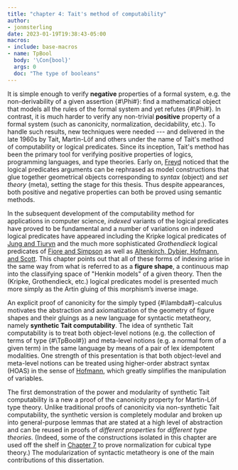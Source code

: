 ```yaml
---
title: "chapter 4: Tait's method of computability"
author:
- jonmsterling
date: 2023-01-19T19:38:43-05:00
macros: 
- include: base-macros
- name: TpBool
  body: '\Con{bool}'
  args: 0
  doc: "The type of booleans"
---
```


It is simple enough to verify **negative** properties of a formal system, e.g. the non-derivability of a given assertion {#\Phi#}: find a mathematical object that models all the rules of the formal system and yet refutes {#\Phi#}. In contrast, it is much harder to verify any non-trivial **positive** property of a formal system (such as canonicity, normalization, decidability, etc.). To handle such results, new techniques were needed --- and delivered in the late 1960s by Tait, Martin-Löf and others under the name of Tait's method of computability or logical predicates. Since its inception, Tait's method has been the primary tool for verifying positive properties of logics, programming languages, and type theories. Early on, [Freyd](freyd-1978) noticed that the logical predicates arguments can be rephrased as model constructions that glue together geometrical objects corresponding to *syntax* (object) and *set theory* (meta), setting the stage for this thesis. Thus despite appearances, both positive and negative properties can both be proved using semantic methods.

In the subsequent development of the computability method for applications in computer science, *indexed* variants of the logical predicates have proved to be fundamental and a number of variations on indexed logical predicates have appeared including the Kripke logical predicates of [Jung and Tiuryn](jung-tiuryn-1993) and the much more sophisticated *Grothendieck* logical predicates of [Fiore and Simpson](fiore-simpson-1999) as well as [Altenkirch, Dybjer, Hofmann, and Scott](altenkirch-dybjer-hofmann-scott-2001). This chapter points out that all of these forms of indexing arise in the same way from what is referred to as a **figure shape**, a continuous map into the classifying space of "Henkin models" of a given theory. Then the (Kripke, Grothendieck, etc.) logical predicates model is presented much more simply as the Artin gluing of this morphism’s inverse image.


An explicit proof of canonicity for the simply typed {#\lambda#}-calculus motivates the abstraction and axiomatization of the geometry of figure shapes and their gluings as a new language for syntactic metatheory, namely **synthetic Tait computability**. The idea of synthetic Tait computability is to treat both object-level notions (e.g. the collection of terms of type {#\TpBool#}) and meta-level notions (e.g. a normal form of a given term) in the same language by means of a pair of lex idempotent modalities. One strength of this presentation is that both object-level and meta-level notions can be treated using higher-order abstract syntax (HOAS) in the sense of [Hofmann](hofmann-1999), which greatly simplifies the manipulation of variables.

The first demonstration of the power and modularity of synthetic Tait
computability is a new a proof of the canonicity property for Martin-Löf type theory. Unlike traditional proofs of canonicity via non-synthetic Tait computability, the synthetic version is completely modular and broken up into general-purpose lemmas that are stated at a high level of abstraction and can be reused in proofs of *different properties* for *different type theories*. (Indeed, some of the constructions isolated in this chapter are used off the shelf in [Chapter 7](jms-0014) to prove normalization for cubical type theory.) The modularization of syntactic metatheory is one of the main contributions of this dissertation.
